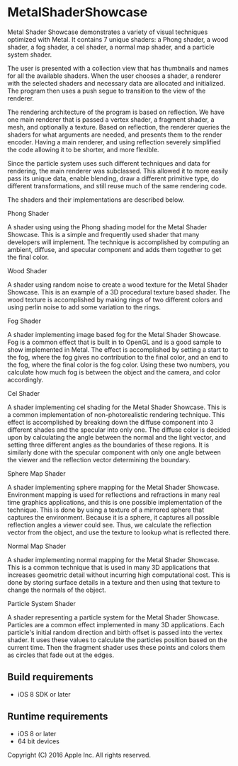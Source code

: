# MetalShaderShowcase

Metal Shader Showcase demonstrates a variety of visual techniques optimized with Metal. It contains 7 unique shaders: a Phong shader, a wood shader, a fog shader, a cel shader, a normal map shader, and a particle system shader. 


The user is presented with a collection view that has thumbnails and names for all the available shaders. When the user chooses a shader, a renderer with the selected shaders and necessary data are allocated and initialized. The program then uses a push segue to transition to the view of the renderer.


The rendering architecture of the program is based on reflection. We have one main renderer that is passed a vertex shader, a fragment shader, a mesh, and optionally a texture. Based on reflection, the renderer queries the shaders for what arguments are needed, and presents them to the render encoder. Having a main renderer, and using reflection severely simplified the code allowing it to be shorter, and more flexible. 


Since the particle system uses such different techniques and data for rendering, the main renderer was subclassed. This allowed it to more easily pass its unique data, enable blending, draw a different primitive type, do different transformations, and still reuse much of the same rendering code. 


The shaders and their implementations are described below. 

Phong Shader

A shader using using the Phong shading model for the Metal Shader Showcase. This is a simple and frequently used shader that many developers will implement. The technique is accomplished by computing an ambient, diffuse, and specular component and adds them together to get the final color. 


Wood Shader

A shader using random noise to create a wood texture for the Metal Shader Showcase. This is an example of a 3D procedural texture based shader. The wood texture is accomplished by making rings of two different colors and using perlin noise to add some variation to the rings. 


Fog Shader

A shader implementing image based fog for the Metal Shader Showcase. Fog is a common effect that is built in to OpenGL and is a good sample to show implemented in Metal. The effect is accomplished by setting a start to the fog, where the fog gives no contribution to the final color, and an end to the fog, where the final color is the fog color. Using these two numbers, you calculate how much fog is between the object and the camera, and color accordingly. 


Cel Shader

A shader implementing cel shading for the Metal Shader Showcase. This is a common implementation of non-photorealistic rendering technique. This effect is accomplished by breaking down the diffuse component into 3 different shades and the specular into only one. The diffuse color is decided upon by calculating the angle between the normal and the light vector, and setting three different angles as the boundaries of these regions. It is similarly done with the specular component with only one angle between the viewer and the reflection vector determining the boundary.

Sphere Map Shader

A shader implementing sphere mapping for the Metal Shader Showcase. Environment mapping is used for reflections and refractions in many real time graphics applications, and this is one possible implementation of the technique. This is done by using a texture of a mirrored sphere that captures the environment. Because it is a sphere, it captures all possible reflection angles a viewer could see. Thus, we calculate the reflection vector from the object, and use the texture to lookup what is reflected there. 


Normal Map Shader

A shader implementing normal mapping for the Metal Shader Showcase. This is a common technique that is used in many 3D applications that increases geometric detail without incurring high computational cost. This is done by storing surface details in a texture and then using that texture to change the normals of the object.


Particle System Shader

A shader representing a particle system for the Metal Shader Showcase. Particles are a common effect implemented in many 3D applications.  Each particle's initial random direction and birth offset is passed into the vertex shader. It uses these values to calculate the particles position based on the current time. Then the fragment shader uses these points and colors them as circles that fade out at the edges.

## Build requirements
+ iOS 8 SDK or later

## Runtime requirements
+ iOS 8 or later  
+ 64 bit devices

Copyright (C) 2016 Apple Inc. All rights reserved.
